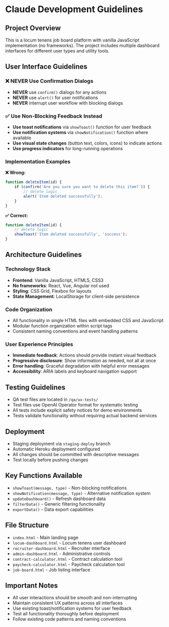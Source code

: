 # Claude Development Guidelines

## Project Overview
This is a locum tenens job board platform with vanilla JavaScript implementation (no frameworks). The project includes multiple dashboard interfaces for different user types and utility tools.

## User Interface Guidelines

### ❌ NEVER Use Confirmation Dialogs
- **NEVER** use `confirm()` dialogs for any actions
- **NEVER** use `alert()` for user notifications
- **NEVER** interrupt user workflow with blocking dialogs

### ✅ Use Non-Blocking Feedback Instead
- **Use toast notifications** via `showToast()` function for user feedback
- **Use notification systems** via `showNotification()` function where available
- **Use visual state changes** (button text, colors, icons) to indicate actions
- **Use progress indicators** for long-running operations

### Implementation Examples

**❌ Wrong:**
```javascript
function deleteItem(id) {
    if (confirm('Are you sure you want to delete this item?')) {
        // delete logic
        alert('Item deleted successfully');
    }
}
```

**✅ Correct:**
```javascript
function deleteItem(id) {
    // delete logic
    showToast('Item deleted successfully', 'success');
}
```

## Architecture Guidelines

### Technology Stack
- **Frontend**: Vanilla JavaScript, HTML5, CSS3
- **No frameworks**: React, Vue, Angular not used
- **Styling**: CSS Grid, Flexbox for layouts
- **State Management**: LocalStorage for client-side persistence

### Code Organization
- All functionality in single HTML files with embedded CSS and JavaScript
- Modular function organization within script tags
- Consistent naming conventions and event handling patterns

### User Experience Principles
- **Immediate feedback**: Actions should provide instant visual feedback
- **Progressive disclosure**: Show information as needed, not all at once
- **Error handling**: Graceful degradation with helpful error messages
- **Accessibility**: ARIA labels and keyboard navigation support

## Testing Guidelines
- QA test files are located in `/qa/ux-tests/`
- Test files use OpenAI Operator format for systematic testing
- All tests include explicit safety notices for demo environments
- Tests validate functionality without requiring actual backend services

## Deployment
- Staging deployment via `staging-deploy` branch
- Automatic Heroku deployment configured
- All changes should be committed with descriptive messages
- Test locally before pushing changes

## Key Functions Available
- `showToast(message, type)` - Non-blocking notifications
- `showNotification(message, type)` - Alternative notification system
- `updateDashboard()` - Refresh dashboard data
- `filterData()` - Generic filtering functionality
- `exportData()` - Data export capabilities

## File Structure
- `index.html` - Main landing page
- `locum-dashboard.html` - Locum tenens user dashboard
- `recruiter-dashboard.html` - Recruiter interface
- `admin-dashboard.html` - Administrative controls
- `contract-calculator.html` - Contract calculation tool
- `paycheck-calculator.html` - Paycheck calculation tool
- `job-board.html` - Job listing interface

## Important Notes
- All user interactions should be smooth and non-interrupting
- Maintain consistent UX patterns across all interfaces
- Use existing toast/notification systems for user feedback
- Test all functionality thoroughly before deployment
- Follow existing code patterns and naming conventions